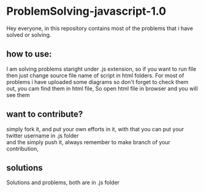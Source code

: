 # ProblemSolving-javascript-1.0

Hey everyone, in this repository contains most of the problems that i have solved or solving. 

## how to use: 
I am solving problems staright under .js extension, so if you want to run file then just change source file name of script in html folders. 
For most of problems i have uploaded some diagrams so don't forget to check them out, you cam find them in html file, So open html file in browser and you will see them

## want to contribute?
simply fork it, and put your own efforts in it, with that you can put your twitter username in .js folder   
and the simply push it, always remember to make branch of your contribution, 

## solutions
Solutions and problems, both are in .js folder
